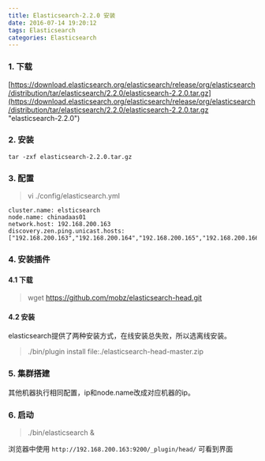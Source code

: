 ```yaml
---
title: Elasticsearch-2.2.0 安装
date: 2016-07-14 19:20:12
tags: Elasticsearch
categories: Elasticsearch
---
```



### 1. 下载

[https://download.elasticsearch.org/elasticsearch/release/org/elasticsearch/distribution/tar/elasticsearch/2.2.0/elasticsearch-2.2.0.tar.gz](https://download.elasticsearch.org/elasticsearch/release/org/elasticsearch/distribution/tar/elasticsearch/2.2.0/elasticsearch-2.2.0.tar.gz "elasticsearch-2.2.0")

### 2. 安装
```
tar -zxf elasticsearch-2.2.0.tar.gz
```

### 3. 配置
>vi ./config/elasticsearch.yml

	cluster.name: elsticsearch  
	node.name: chinadaas01
	network.host: 192.168.200.163
	discovery.zen.ping.unicast.hosts: ["192.168.200.163","192.168.200.164","192.168.200.165","192.168.200.166"]

### 4. 安装插件
#### 4.1 下载

>wget https://github.com/mobz/elasticsearch-head.git
#### 4.2 安装
elasticsearch提供了两种安装方式，在线安装总失败，所以选离线安装。
>./bin/plugin install file:./elasticsearch-head-master.zip

### 5. 集群搭建

其他机器执行相同配置，ip和node.name改成对应机器的ip。


### 6. 启动

>./bin/elasticsearch &

浏览器中使用 `http://192.168.200.163:9200/_plugin/head/` 可看到界面
